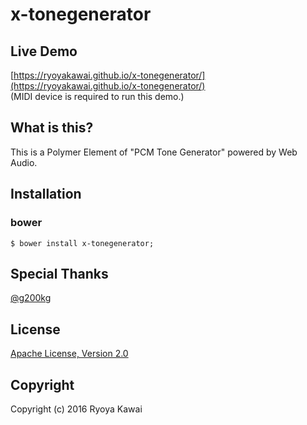 # x-tonegenerator
## Live Demo
[https://ryoyakawai.github.io/x-tonegenerator/](https://ryoyakawai.github.io/x-tonegenerator/)  
(MIDI device is required to run this demo.)

## What is this?
This is a Polymer Element of "PCM Tone Generator" powered by Web Audio.

## Installation
### bower
```shell
$ bower install x-tonegenerator;
```

## Special Thanks
[@g200kg](https://twitter.com/g200kg)

## License
[Apache License, Version 2.0](http://www.apache.org/licenses/LICENSE-2.0)

## Copyright
Copyright (c) 2016 Ryoya Kawai
